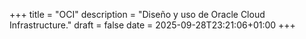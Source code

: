 +++
title = "OCI"
description = "Diseño y uso de Oracle Cloud Infrastructure."
draft = false
date = 2025-09-28T23:21:06+01:00
+++